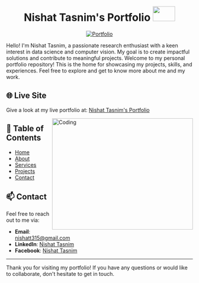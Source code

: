 <!-- Do Not Copy -->

<h1 align="center">Nishat Tasnim's Portfolio <img src="https://media.giphy.com/media/ixN1f5UlViepnCjHkn/giphy.gif" height="40" width="60"></h1>

<p align="center">
    <a href="https://nishattasnim01.github.io/Nishat-Tasnim/" target="_blank">
        <img src="https://img.shields.io/badge/Visit-Portfolio-blue?style=for-the-badge" alt="Portfolio">
    </a>
</p>

<p align="left">
Hello! I'm Nishat Tasnim, a passionate research enthusiast with a keen interest in data science and computer vision. My goal is to create impactful solutions and contribute to meaningful projects. Welcome to my personal portfolio repository! This is the home for showcasing my projects, skills, and experiences. Feel free to explore and get to know more about me and my work.
</p>

## 🌐 Live Site

Give a look at my live portfolio at: [Nishat Tasnim's Portfolio](https://nishattasnim01.github.io/Nishat-Tasnim/)

<img align="right" alt="Coding" height="300" width="380" src="https://cdn.dribbble.com/users/1047273/screenshots/6515762/01-pinssm.gif">

## 📖 Table of Contents

- [Home](https://nishattasnim01.github.io/Nishat-Tasnim/)
- [About](https://nishattasnim01.github.io/Nishat-Tasnim/)
- [Services](https://nishattasnim01.github.io/Nishat-Tasnim/)
- [Projects](https://nishattasnim01.github.io/Nishat-Tasnim/)
- [Contact](https://nishattasnim01.github.io/Nishat-Tasnim/)

## 📫 Contact

Feel free to reach out to me via:

- **Email**: <a href="mailto:nishatt315@gmail.com">nishatt315@gmail.com</a>
- **LinkedIn**: [Nishat Tasnim](https://www.linkedin.com/in/nishatt-tasnim-065a79279)
- **Facebook**: [Nishat Tasnim](https://www.facebook.com/profile.php?id=100057417531922)

---

Thank you for visiting my portfolio! If you have any questions or would like to collaborate, don't hesitate to get in touch.

<!-- Do Not Copy -->
